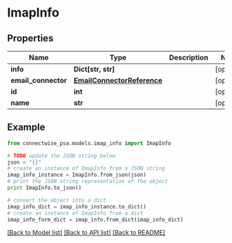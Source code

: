# ImapInfo


## Properties
Name | Type | Description | Notes
------------ | ------------- | ------------- | -------------
**info** | **Dict[str, str]** |  | [optional] 
**email_connector** | [**EmailConnectorReference**](EmailConnectorReference.md) |  | [optional] 
**id** | **int** |  | [optional] 
**name** | **str** |  | [optional] 

## Example

```python
from connectwise_psa.models.imap_info import ImapInfo

# TODO update the JSON string below
json = "{}"
# create an instance of ImapInfo from a JSON string
imap_info_instance = ImapInfo.from_json(json)
# print the JSON string representation of the object
print ImapInfo.to_json()

# convert the object into a dict
imap_info_dict = imap_info_instance.to_dict()
# create an instance of ImapInfo from a dict
imap_info_form_dict = imap_info.from_dict(imap_info_dict)
```
[[Back to Model list]](../README.md#documentation-for-models) [[Back to API list]](../README.md#documentation-for-api-endpoints) [[Back to README]](../README.md)


